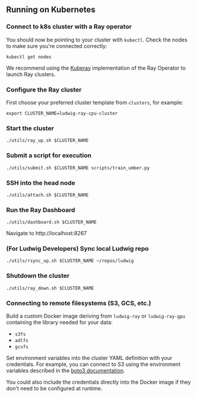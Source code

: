 ## Running on Kubernetes

### Connect to k8s cluster with a Ray operator

You should now be pointing to your cluster with `kubectl`. Check the nodes to make sure you're connected correctly:

```
kubectl get nodes
```

We recommend using the [Kuberay](https://github.com/ray-project/kuberay) implementation of the Ray Operator to launch Ray clusters.

### Configure the Ray cluster

First choose your preferred cluster template from `clusters`, for example:

```
export CLUSTER_NAME=ludwig-ray-cpu-cluster
```

### Start the cluster

```
./utils/ray_up.sh $CLUSTER_NAME
```

### Submit a script for execution

```
./utils/submit.sh $CLUSTER_NAME scripts/train_umber.py
```

### SSH into the head node

```
./utils/attach.sh $CLUSTER_NAME
```

### Run the Ray Dashboard

```
./utils/dashboard.sh $CLUSTER_NAME
```

Navigate to http://localhost:8267

### (For Ludwig Developers) Sync local Ludwig repo

```
./utils/rsync_up.sh $CLUSTER_NAME ~/repos/ludwig
```

### Shutdown the cluster

```
./utils/ray_down.sh $CLUSTER_NAME
```

### Connecting to remote filesystems (S3, GCS, etc.)

Build a custom Docker image deriving from `ludwig-ray` or `ludwig-ray-gpu` containing the library needed for your
data:

- `s3fs`
- `adlfs`
- `gcsfs`

Set environment variables into the cluster YAML definition with your credentials. For example, you can connect to S3 using the environment variables described in the [boto3 documentation](https://boto3.amazonaws.com/v1/documentation/api/latest/guide/configuration.html#using-environment-variables).

You could also include the credentials directly into the Docker image if they don't need to be configured at runtime.
